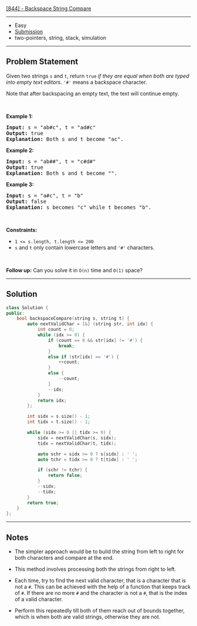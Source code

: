 [[844] - Backspace String Compare](https://leetcode.com/problems/backspace-string-compare)

---

- Easy
- [Submission](https://leetcode.com/problems/backspace-string-compare/submissions/1079380894/)
- two-pointers, string, stack, simulation

---

## Problem Statement

<p>Given two strings <code>s</code> and <code>t</code>, return <code>true</code> <em>if they are equal when both are typed into empty text editors</em>. <code>&#39;#&#39;</code> means a backspace character.</p>

<p>Note that after backspacing an empty text, the text will continue empty.</p>

<p>&nbsp;</p>
<p><strong class="example">Example 1:</strong></p>

<pre>
<strong>Input:</strong> s = &quot;ab#c&quot;, t = &quot;ad#c&quot;
<strong>Output:</strong> true
<strong>Explanation:</strong> Both s and t become &quot;ac&quot;.
</pre>

<p><strong class="example">Example 2:</strong></p>

<pre>
<strong>Input:</strong> s = &quot;ab##&quot;, t = &quot;c#d#&quot;
<strong>Output:</strong> true
<strong>Explanation:</strong> Both s and t become &quot;&quot;.
</pre>

<p><strong class="example">Example 3:</strong></p>

<pre>
<strong>Input:</strong> s = &quot;a#c&quot;, t = &quot;b&quot;
<strong>Output:</strong> false
<strong>Explanation:</strong> s becomes &quot;c&quot; while t becomes &quot;b&quot;.
</pre>

<p>&nbsp;</p>
<p><strong>Constraints:</strong></p>

<ul>
	<li><code><span>1 &lt;= s.length, t.length &lt;= 200</span></code></li>
	<li><span><code>s</code> and <code>t</code> only contain lowercase letters and <code>&#39;#&#39;</code> characters.</span></li>
</ul>

<p>&nbsp;</p>
<p><strong>Follow up:</strong> Can you solve it in <code>O(n)</code> time and <code>O(1)</code> space?</p>


---

## Solution

```cpp
class Solution {
public:
    bool backspaceCompare(string s, string t) {
        auto nextValidChar = [&] (string str, int idx) {
            int count = 0;
            while (idx >= 0) {
                if (count == 0 && str[idx] != '#') {
                    break;
                }
                else if (str[idx] == '#') {
                    ++count;
                }
                else {
                    --count;
                }
                --idx;
            }
            return idx;
        };

        int sidx = s.size() - 1;
        int tidx = t.size() - 1;

        while (sidx >= 0 || tidx >= 0) {
            sidx = nextValidChar(s, sidx);
            tidx = nextValidChar(t, tidx);

            auto schr = sidx >= 0 ? s[sidx] : ' ';
            auto tchr = tidx >= 0 ? t[tidx] : ' ';

            if (schr != tchr) {
                return false;
            }
            --sidx;
            --tidx;
        }
        return true;
    }
};
```

---

## Notes

- The simpler approach would be to build the string from left to right for both characters and compare at the end.

- This method involves processing both the strings from right to left.
- Each time, try to find the next valid character, that is a character that is not a `#`. This can be achieved with the help of a function that keeps track of `#`. If there are no more `#` and the character is not a `#`, that is the index of a valid character.
- Perform this repeatedly till both of them reach out of bounds together, which is when both are valid strings, otherwise they are not.
